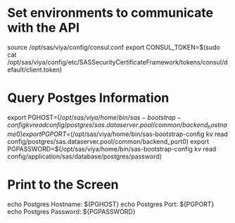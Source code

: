 # Set environments to communicate with the API

source /opt/sas/viya/config/consul.conf
export CONSUL_TOKEN=$(sudo cat /opt/sas/viya/config/etc/SASSecurityCertificateFramework/tokens/consul/default/client.token)

# Query Postges Information

export PGHOST=$(/opt/sas/viya/home/bin/sas-bootstrap-config kv read config/postgres/sas.dataserver.pool/common/backend_hostname0)
export PGPORT=$(/opt/sas/viya/home/bin/sas-bootstrap-config kv read config/postgres/sas.dataserver.pool/common/backend_port0)
export PGPASSWORD=$(/opt/sas/viya/home/bin/sas-bootstrap-config kv read config/application/sas/database/postgres/password)

# Print to the Screen

echo Postgres Hostname: ${PGHOST}
echo Postgres Port: ${PGPORT}
echo Postgres Password: ${PGPASSWORD}